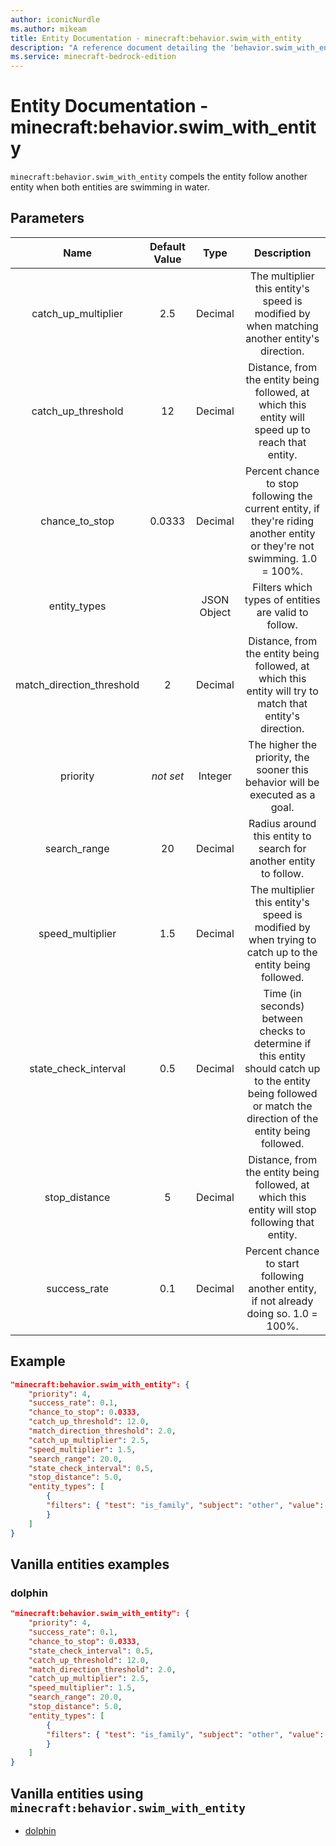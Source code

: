 ```yaml
---
author: iconicNurdle
ms.author: mikeam
title: Entity Documentation - minecraft:behavior.swim_with_entity
description: "A reference document detailing the 'behavior.swim_with_entity' entity goal"
ms.service: minecraft-bedrock-edition
---
```


# Entity Documentation - minecraft:behavior.swim_with_entity

`minecraft:behavior.swim_with_entity` compels the entity follow another entity when both entities are swimming in water.

## Parameters

|Name| Default Value| Type| Description|
|:-----------:|:-----------:|:-----------:|:-----------:|
|catch_up_multiplier| 2.5| Decimal| The multiplier this entity's speed is modified by when matching another entity's direction.|
|catch_up_threshold| 12| Decimal| Distance, from the entity being followed, at which this entity will speed up to reach that entity.|
|chance_to_stop| 0.0333| Decimal| Percent chance to stop following the current entity, if they're riding another entity or they're not swimming. 1.0 = 100%.|
| entity_types| | JSON Object| Filters which types of entities are valid to follow.|
|match_direction_threshold| 2| Decimal| Distance, from the entity being followed, at which this entity will try to match that entity's direction.|
| priority|*not set*|Integer|The higher the priority, the sooner this behavior will be executed as a goal.|
|search_range| 20| Decimal| Radius around this entity to search for another entity to follow.|
|speed_multiplier| 1.5| Decimal| The multiplier this entity's speed is modified by when trying to catch up to the entity being followed.|
|state_check_interval| 0.5| Decimal| Time (in seconds) between checks to determine if this entity should catch up to the entity being followed or match the direction of the entity being followed.|
|stop_distance| 5| Decimal| Distance, from the entity being followed, at which this entity will stop following that entity.|
success_rate| 0.1| Decimal| Percent chance to start following another entity, if not already doing so. 1.0 = 100%.|

## Example

```json
"minecraft:behavior.swim_with_entity": {
    "priority": 4,
    "success_rate": 0.1,
    "chance_to_stop": 0.0333,
    "catch_up_threshold": 12.0,
    "match_direction_threshold": 2.0,
    "catch_up_multiplier": 2.5,
    "speed_multiplier": 1.5,
    "search_range": 20.0,
    "state_check_interval": 0.5,
    "stop_distance": 5.0,
    "entity_types": [
        {
        "filters": { "test": "is_family", "subject": "other", "value": "player" }
        }
    ]
}
```

## Vanilla entities examples

### dolphin

```json
"minecraft:behavior.swim_with_entity": {
    "priority": 4,
    "success_rate": 0.1,
    "chance_to_stop": 0.0333,
    "state_check_interval": 0.5,
    "catch_up_threshold": 12.0,
    "match_direction_threshold": 2.0,
    "catch_up_multiplier": 2.5,
    "speed_multiplier": 1.5,
    "search_range": 20.0,
    "stop_distance": 5.0,
    "entity_types": [
        {
        "filters": { "test": "is_family", "subject": "other", "value": "player" }
        }
    ]
}
```

## Vanilla entities using `minecraft:behavior.swim_with_entity`

- [dolphin](../../../../Source/VanillaBehaviorPack_Snippets/entities/dolphin.md)
